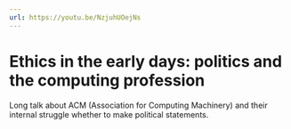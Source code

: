 ```yaml
---
url: https://youtu.be/NzjuhUOejNs
---
```


# Ethics in the early days: politics and the computing profession

Long talk about ACM (Association for Computing Machinery) and their internal struggle whether to make political statements.